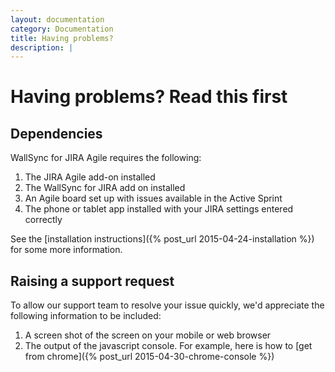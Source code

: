 ```yaml
---
layout: documentation
category: Documentation
title: Having problems?
description: |
---
```


Having problems?  Read this first
====================

Dependencies
------------

WallSync for JIRA Agile requires the following:

 1. The JIRA Agile add-on installed
 2. The WallSync for JIRA add on installed
 3. An Agile board set up with issues available in the Active Sprint
 4. The phone or tablet app installed with your JIRA settings entered correctly

See the [installation instructions]({% post_url 2015-04-24-installation %}) for some more information.




Raising a support request
-------------------

To allow our support team to resolve your issue quickly, we'd appreciate the following information to be included:

 1. A screen shot of the screen on your mobile or web browser
 2. The output of the javascript console.  For example, here is how to [get from chrome]({% post_url 2015-04-30-chrome-console %})


